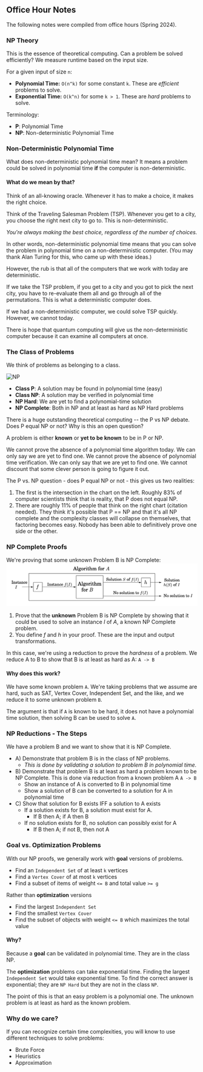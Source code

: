 ## Office Hour Notes
The following notes were compiled from office hours (Spring 2024).

### NP Theory
This is the essence of theoretical computing. Can a problem be solved efficiently?  We measure runtime based on the input size.

For a given input of size `n`: 
* **Polynomial Time:** `O(n^k)` for some constant `k`. These are _efficient_ problems to solve.
* **Exponential Time:** `O(k^n)` for some `k > 1`. These are _hard_ problems to solve.

Terminology:
* **P**: Polynomial Time
* **NP**: Non-deterministic Polynomial Time

### Non-Deterministic Polynomial Time
What does non-deterministic polynomial time mean? 
It means a problem could be solved in polynomial time **if** the computer is non-deterministic.

#### What do we mean by that? 
Think of an all-knowing oracle. Whenever it has to make a choice, it makes the right choice.

Think of the Traveling Salesman Problem (TSP). Whenever you get to a city, you choose the right next city to go to. This is non-deterministic. 

_You're always making the best choice, regardless of the number of choices._

In other words, non-deterministic polynomial time means that you can solve the problem in polynomial time on a non-deterministic computer. (You may thank Alan Turing for this, who came up with these ideas.) 

However, the rub is that all of the computers that we work with today are deterministic. 

If we take the TSP problem, if you get to a city and you got to pick the next city, you have to re-evaluate them all and go through all of the permutations. This is what a deterministic computer does. 

If we had a non-deterministic computer, we could solve TSP quickly. However, we cannot today. 

There is hope that quantum computing will give us the non-deterministic computer because it can examine all computers at once. 

### The Class of Problems
We think of problems as belonging to a class. 

![NP](https://upload.wikimedia.org/wikipedia/commons/thumb/a/a0/P_np_np-complete_np-hard.svg/600px-P_np_np-complete_np-hard.svg.png)

* **Class P**: A solution may be found in polynomial time (easy)
* **Class NP**: A solution may be verified in polynomial time
* **NP Hard**: We are yet to find a polynomial-time solution
* **NP Complete**: Both in NP and at least as hard as NP Hard problems

There is a huge outstanding theoretical computing -- the P vs NP debate. Does P equal NP or not? Why is this an open question? 

A problem is either **known** or **yet to be known** to be in P or NP.

We cannot prove the absence of a polynomial time algorithm today. We can only say we are yet to find one. We cannot prove the absence of polynomial time verification. We can only say that we are yet to find one. We cannot discount that some clever person is going to figure it out. 

The P vs. NP question - does P equal NP or not - this gives us two realities:
1. The first is the intersection in the chart on the left. Roughly 83% of computer scientists think that is reality, that P does not equal NP. 
2. There are roughly 11% of people that think on the right chart (citation needed). They think it's possible that P == NP and that it's all NP complete and the complexity classes will collapse on themselves, that factoring becomes easy. 
Nobody has been able to definitively prove one side or the other. 

### NP Complete Proofs
We're proving that some unknown Problem B is NP Complete:
![npc.png](imgs/npc.png)
1. Prove that the **unknown** Problem B is NP Complete by showing that it could be used to solve an instance _I_ of _A_, a known NP Complete problem.
2. You define _f_ and _h_ in your proof. These are the input and output transformations.

In this case, we're using a reduction to prove the _hardness_ of a problem. We reduce A to B to show that B is at least as hard as A: `A -> B`

#### Why does this work? 
We have some known problem `A`. We're taking problems that we assume are hard, such as SAT, Vertex Cover, Independent Set, and the like, and we reduce it to some unknown problem `B`. 

The argument is that if `A` is known to be hard, it does not have a polynomial time solution, then solving B can be used to solve `A`. 

### NP Reductions - The Steps
We have a problem B and we want to show that it is NP Complete.
* A) Demonstrate that problem B is in the class of NP problems. 
    *   _This is done by validating a solution to problem B in polynomial time._
* B) Demonstrate that problem B is at least as hard a problem known to be NP Complete. This is done via reduction from a known problem A `A -> B`
  * Show an instance of A is converted to B in polynomial time
  * Show a solution of B can be converted to a solution for A in polynomial time
* C) Show that solution for B exists IFF a solution to A exists
  * If a solution exists for B, a solution must exist for A.
    * If B then A; if A then B
  * If no solution exists for B, no solution can possibly exist for A
    * If B then A; if not B, then not A

### Goal vs. Optimization Problems 
With our NP proofs, we generally work with **goal** versions of problems.
* Find an `Independent Set` of at least `k` vertices
* Find a `Vertex Cover` of at most `k` vertices
* Find a subset of items of weight `<= B` and total value `>= g`

Rather than **optimization** versions
* Find the largest `Independent Set`
* Find the smallest `Vertex Cover`
* Find the subset of objects with weight `<= B` which maximizes the total value

#### Why? 
Because a **goal** can be validated in polynomial time. They are in the class NP.  

The **optimization** problems can take exponential time. Finding the largest `Independent Set` would take exponential time. To find the correct answer is exponential; they are `NP Hard` but they are not in the class `NP`. 

The point of this is that an easy problem is a polynomial one. The unknown problem is at least as hard as the known problem. 

### Why do we care?
If you can recognize certain time complexities, you will know to use different techniques to solve problems: 
* Brute Force
* Heuristics
* Approximation




